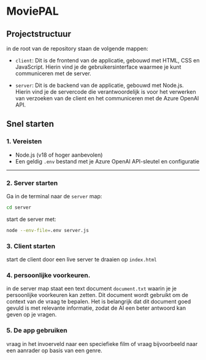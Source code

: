
# MoviePAL

##  Projectstructuur

in de root van de repository staan de volgende mappen:
- `client`: Dit is de frontend van de applicatie, gebouwd met HTML, CSS en JavaScript. Hierin vind je de gebruikersinterface waarmee je kunt communiceren met de server.


- `server`: Dit is de backend van de applicatie, gebouwd met Node.js. Hierin vind je de servercode die verantwoordelijk is voor het verwerken van verzoeken van de client en het communiceren met de Azure OpenAI API.

##  Snel starten

### 1.  Vereisten

- Node.js (v18 of hoger aanbevolen)
- Een geldig `.env` bestand met je Azure OpenAI API-sleutel en configuratie

---

### 2.  Server starten

Ga in de terminal naar de `server` map:

```bash
cd server
``` 
start de server met:

```bash
node --env-file=.env server.js
```

### 3. Client starten
start de client door een live server te draaien op `index.html`

### 4. persoonlijke voorkeuren.
in de server map staat een text document `document.txt` waarin je je persoonlijke voorkeuren kan zetten. Dit document wordt gebruikt om de context van de vraag te bepalen. Het is belangrijk dat dit document goed gevuld is met relevante informatie, zodat de AI een beter antwoord kan geven op je vragen.

### 5. De app gebruiken
vraag in het invoerveld naar een speciefieke film of vraag bijvoorbeeld naar een aanrader op basis van een genre. 